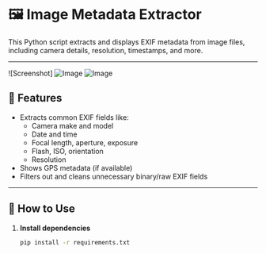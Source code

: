 # 🖼️ Image Metadata Extractor

This Python script extracts and displays EXIF metadata from image files, including camera details, resolution, timestamps, and more.

---

![Screenshot] 
![Image](https://github.com/user-attachments/assets/e4dfc9e9-6b04-41a3-9324-bc1ae39f9f87)
![Image](https://github.com/user-attachments/assets/d7bae0f3-ddb5-4c52-883f-0e6ffabac51a)
## 🔧 Features

- Extracts common EXIF fields like:
  - Camera make and model
  - Date and time
  - Focal length, aperture, exposure
  - Flash, ISO, orientation
  - Resolution
- Shows GPS metadata (if available)
- Filters out and cleans unnecessary binary/raw EXIF fields

---

## 🚀 How to Use

1. **Install dependencies**  
   ```bash
   pip install -r requirements.txt
